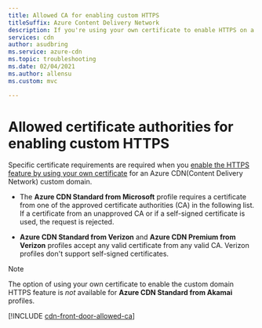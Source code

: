 ```yaml
---
title: Allowed CA for enabling custom HTTPS
titleSuffix: Azure Content Delivery Network
description: If you're using your own certificate to enable HTTPS on a custom domain, you must use an allowed certificate authority (CA) to create it.  
services: cdn
author: asudbring
ms.service: azure-cdn
ms.topic: troubleshooting
ms.date: 02/04/2021
ms.author: allensu
ms.custom: mvc

---
```


# Allowed certificate authorities for enabling custom HTTPS

Specific certificate requirements are required when you [enable the HTTPS feature by using your own certificate](cdn-custom-ssl.md?tabs=option-2-enable-https-with-your-own-certificate#tlsssl-certificates) for an Azure CDN(Content Delivery Network) custom domain. 

* The **Azure CDN Standard from Microsoft** profile requires a certificate from one of the approved certificate authorities (CA) in the following list. If a certificate from an unapproved CA or if a self-signed certificate is used, the request is rejected. 

* **Azure CDN Standard from Verizon** and **Azure CDN Premium from Verizon** profiles accept any valid certificate from any valid CA. Verizon profiles don't support self-signed certificates.

> [!NOTE]
> The option of using your own certificate to enable the custom domain HTTPS feature is *not* available for **Azure CDN Standard from Akamai** profiles. 
>

[!INCLUDE [cdn-front-door-allowed-ca](../../includes/cdn-front-door-allowed-ca.md)]

